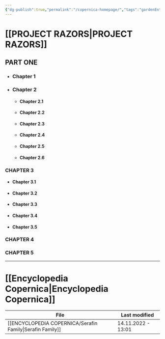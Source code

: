 ```yaml
---
{"dg-publish":true,"permalink":"/copernica-homepage/","tags":"gardenEntry"}
---
```




# [[PROJECT RAZORS\|PROJECT RAZORS]] #
## PART ONE

- ### Chapter 1
- ### Chapter 2
	- #### Chapter 2.1
	- #### Chapter 2.2
	- #### Chapter 2.3
	- #### Chapter 2.4
	- #### Chapter 2.5
	- #### Chapter 2.6
### CHAPTER 3

- #### Chapter 3.1
- #### Chapter 3.2
- #### Chapter 3.3
- #### Chapter 3.4
- #### Chapter 3.5
### CHAPTER 4
### CHAPTER 5


---
# [[Encyclopedia Copernica\|Encyclopedia Copernica]]

| File                                                         | Last modified      |
| ------------------------------------------------------------ | ------------------ |
| [[ENCYCLOPEDIA COPERNICA/Serafin Family\|Serafin Family]] | 14.11.2022 - 13:01 |
